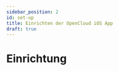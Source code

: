 ```yaml
---
sidebar_position: 2
id: set-up
title: Einrichten der OpenCloud iOS App
draft: true
---
```


# Einrichtung